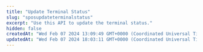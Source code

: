 ```yaml
---
title: "Update Terminal Status"
slug: "sposupdateterminalstatus"
excerpt: "Use this API to update the terminal status."
hidden: false
createdAt: "Wed Feb 07 2024 13:09:49 GMT+0000 (Coordinated Universal Time)"
updatedAt: "Wed Feb 07 2024 18:03:11 GMT+0000 (Coordinated Universal Time)"
---
```

